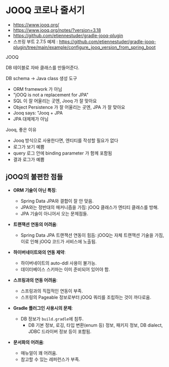 # JOOQ 코로나 줄서기



* https://www.jooq.org/
* https://www.jooq.org/notes/?version=3.18
* https://github.com/etiennestuder/gradle-jooq-plugin
* 스프링 부트 2.7.5 예제 : https://github.com/etiennestuder/gradle-jooq-plugin/tree/main/example/configure_jooq_version_from_spring_boot

 

JOOQ



DB 테이블로 자바 클래스를 만들어준다.

DB schema -> Java class 생성 도구

*  ORM framework 가 아님
*  "jOOQ is not a replacement for JPA"
*  SQL 이 잘 어울리는 곳엔, Jooq 가 잘 맞아요
*  Object Persistence 가 잘 어울리는 곳엔, JPA 가 잘 맞아요
*  Jooq says: "Jooq + JPA
  * JPA 대체제가 아님



Jooq, 좋은 이유

*  Jooq 방식으로 사용한다면, 엔티티를 작성할 필요가 없다
*  로그가 보기 예쁨
*  query 로그 안에 binding parameter 가 함께 포함됨
*  결과 로그가 예쁨



## jOOQ의 불편한 점들

- **ORM 기술이 아닌 특징**:
  - Spring Data JPA와 결합이 잘 안 맞음.
  - JPA와는 정반대의 매커니즘을 가짐: jOOQ 클래스가 엔티티 클래스를 방해.
  - JPA 기술이 아니어서 오는 문제점들.

- **트랜잭션 연동의 어려움**:
  - Spring Data JPA 트랜잭션 연동이 힘듬: jOOQ는 자체 트랜잭션 기술을 가짐, 이로 인해 jOOQ 코드가 서비스에 노출됨.

- **하이버네이트와의 연동 제약**:
  - 하이버네이트의 auto-ddl 사용이 불가능.
  - 데이터베이스 스키마는 이미 준비되어 있어야 함.

- **스프링과의 연동 어려움**:
  - 스프링과의 직접적인 연동이 부족.
  - 스프링의 Pageable 정보로부터 jOOQ 쿼리를 조립하는 것이 까다로움.

- **Gradle 플러그인 사용시의 문제**:
  - DB 정보가 `build.gradle`에 침투.
    - DB 기본 정보, 로깅, 타입 변환(enum 등) 정보, 패키지 정보, DB dialect, JDBC 드라이버 정보 등이 포함됨.

- **문서화의 어려움**:
  - 매뉴얼이 꽤 어려움.
  - 참고할 수 있는 레퍼런스가 부족.